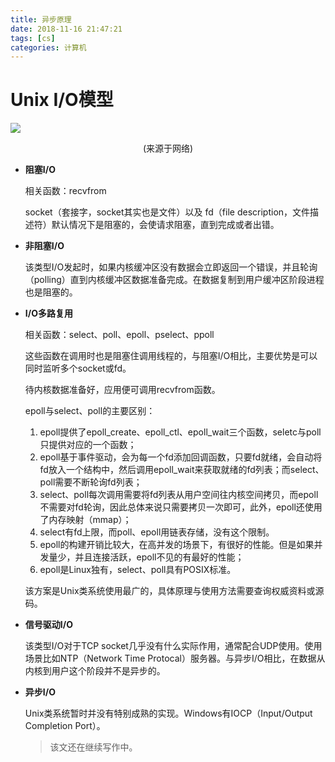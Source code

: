 ```yaml
---
title: 异步原理
date: 2018-11-16 21:47:21
tags: [cs]
categories: 计算机
---
```


# Unix I/O模型

![](/images/io_model.png)<center>(来源于网络)</center>

<!-- more -->

- **阻塞I/O**

  相关函数：recvfrom

  socket（套接字，socket其实也是文件）以及 fd（file description，文件描述符）默认情况下是阻塞的，会使请求阻塞，直到完成或者出错。

- **非阻塞I/O**

  该类型I/O发起时，如果内核缓冲区没有数据会立即返回一个错误，并且轮询（polling）直到内核缓冲区数据准备完成。在数据复制到用户缓冲区阶段进程也是阻塞的。

- **I/O多路复用**

  相关函数：select、poll、epoll、pselect、ppoll

  这些函数在调用时也是阻塞住调用线程的，与阻塞I/O相比，主要优势是可以同时监听多个socket或fd。

  待内核数据准备好，应用便可调用recvfrom函数。

  epoll与select、poll的主要区别：
  1. epoll提供了epoll_create、epoll_ctl、epoll_wait三个函数，seletc与poll只提供对应的一个函数；
  2. epoll基于事件驱动，会为每一个fd添加回调函数，只要fd就绪，会自动将fd放入一个结构中，然后调用epoll_wait来获取就绪的fd列表；而select、poll需要不断轮询fd列表；
  3. select、poll每次调用需要将fd列表从用户空间往内核空间拷贝，而epoll不需要对fd轮询，因此总体来说只需要拷贝一次即可，此外，epoll还使用了内存映射（mmap）；
  4. select有fd上限，而poll、epoll用链表存储，没有这个限制。
  5. epoll的构建开销比较大，在高并发的场景下，有很好的性能。但是如果并发量少，并且连接活跃，epoll不见的有最好的性能；
  6. epoll是Linux独有，select、poll具有POSIX标准。

  该方案是Unix类系统使用最广的，具体原理与使用方法需要查询权威资料或源码。

- **信号驱动I/O**

  该类型I/O对于TCP socket几乎没有什么实际作用，通常配合UDP使用。使用场景比如NTP（Network Time Protocal）服务器。与异步I/O相比，在数据从内核到用户这个阶段并不是异步的。

- **异步I/O**

  Unix类系统暂时并没有特别成熟的实现。Windows有IOCP（Input/Output Completion Port）。

  > 该文还在继续写作中。